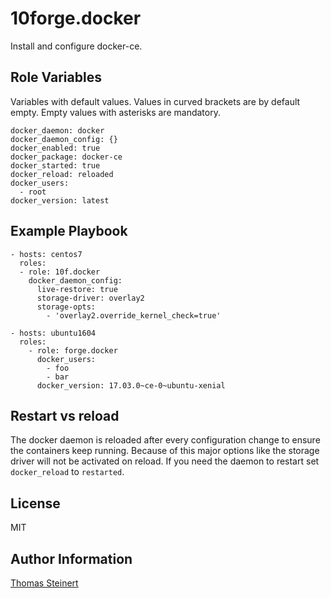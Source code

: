 10forge.docker
=========

Install and configure docker-ce.

Role Variables
--------------

Variables with default values. Values in curved brackets are by default empty. Empty values with asterisks are mandatory.

    docker_daemon: docker
    docker_daemon_config: {}
    docker_enabled: true
    docker_package: docker-ce
    docker_started: true
    docker_reload: reloaded
    docker_users:
      - root
    docker_version: latest

Example Playbook
----------------

    - hosts: centos7
      roles:
      - role: 10f.docker
        docker_daemon_config:
          live-restore: true
          storage-driver: overlay2
          storage-opts:
            - 'overlay2.override_kernel_check=true'

    - hosts: ubuntu1604
      roles:
        - role: forge.docker
          docker_users:
            - foo
            - bar
          docker_version: 17.03.0~ce-0~ubuntu-xenial

Restart vs reload
------------------

The docker daemon is reloaded after every configuration change to ensure the containers keep running. Because of this major options like the storage driver will not be activated on reload. If you need the daemon to restart set `docker_reload` to `restarted`.

License
-------

MIT

Author Information
------------------

[Thomas Steinert](moenka@10forge.org)
